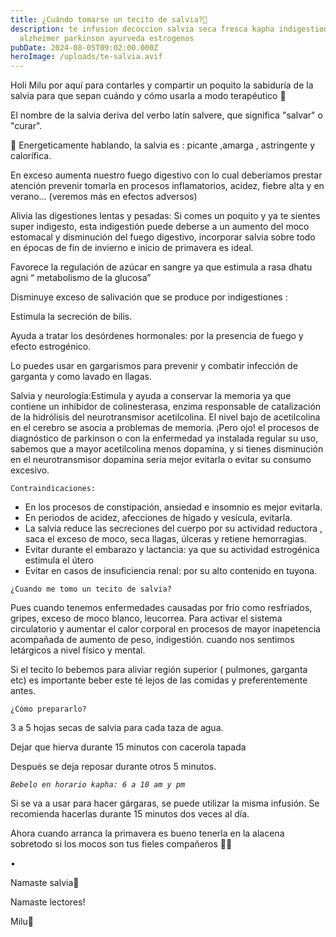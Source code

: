 ```yaml
---
title: ¿Cuándo tomarse un tecito de salvia?🌱
description: te infusion decoccion salvia seca fresca kapha indigestion
  alzheimer parkinson ayurveda estrogenos
pubDate: 2024-08-05T09:02:00.000Z
heroImage: /uploads/te-salvia.avif
---
```

Holi Milu por aquí para contarles y compartir un poquito la sabiduría de la salvia para que sepan cuándo y cómo usarla a modo terapéutico 🌱

El nombre de la salvia deriva del verbo latín salvere, que significa "salvar" o "curar".

🌱 Energeticamente hablando, la salvia es : picante ,amarga , astringente y calorífica. 

En exceso aumenta nuestro fuego digestivo con lo cual deberíamos prestar atención prevenir tomarla en procesos inflamatorios, acidez, fiebre alta y en verano… (veremos más en efectos adversos)

Alivia las digestiones lentas y pesadas: Si comes un poquito y ya te sientes super indigesto, esta indigestión puede deberse a un aumento del moco estomacal y disminución del fuego digestivo, incorporar salvia sobre todo en épocas de fin de invierno e inicio de primavera es ideal.

Favorece la regulación de azúcar en sangre ya que estimula a rasa dhatu agni “ metabolismo de la glucosa”

Disminuye exceso de salivación que se produce por indigestiones :

Estimula la secreción de bilis.

Ayuda a tratar los desórdenes hormonales: por la presencia de fuego y  efecto estrogénico.

Lo puedes usar en gargarismos para prevenir y combatir infección de garganta y como lavado en llagas.

Salvia y neurología:Estimula y ayuda a conservar la memoria ya que contiene un inhibidor de colinesterasa, enzima responsable de catalización de la hidrólisis del neurotransmisor acetilcolina. El nivel bajo de acetilcolina en el cerebro se asocia a problemas de memoria. ¡Pero ojo! el procesos de diagnóstico de parkinson o con la enfermedad ya instalada regular su uso, sabemos que a mayor acetilcolina menos dopamina, y si tienes disminución en el neurotransmisor dopamina seria mejor evitarla o evitar su consumo excesivo.

`Contraindicaciones:`

* En los procesos de  constipación, ansiedad e insomnio es mejor evitarla.
* En periodos de acidez, afecciones de hígado y vesícula, evitarla.
* La salvia reduce las secreciones del cuerpo por su actividad reductora , saca el exceso de moco, seca llagas, úlceras y retiene hemorragias. 
* Evitar durante el embarazo y lactancia: ya que su actividad estrogénica estimula el útero
* Evitar en casos de insuficiencia renal: por su alto contenido en tuyona.



`¿Cuando me tomo un tecito de salvia?`

Pues cuando tenemos enfermedades causadas por  frío como resfriados, gripes, exceso de moco blanco, leucorrea. Para activar el sistema circulatorio y aumentar el calor corporal en procesos de mayor inapetencia acompañada de aumento de peso, indigestión. cuando nos sentimos letárgicos a nivel físico y mental. 

Si el tecito lo bebemos para aliviar región superior ( pulmones, garganta etc) es importante beber este té lejos de las comidas y preferentemente antes.

`¿Cómo prepararlo?`

3 a 5 hojas secas de salvia para cada taza de agua. 

Dejar que hierva durante 15 minutos con cacerola tapada

Después se deja reposar durante otros 5 minutos.

*`Bebelo en horario kapha: 6 a 10 am y pm`*

Si se va a usar para hacer gárgaras, se puede utilizar la misma infusión. Se recomienda hacerlas durante 15 minutos dos veces al día. 

Ahora cuando arranca la primavera es bueno tenerla en la alacena sobretodo si los mocos son tus fieles compañeros 🤪🤣

•

Namaste salvia💜

Namaste lectores!

Milu💜
